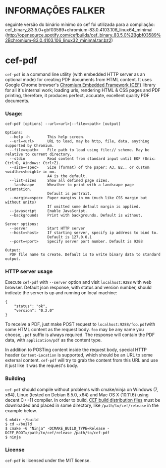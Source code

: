 # INFORMAÇÕES FALKER #
 seguinte versão do binário mínimo do cef foi utilizada para a compilação:
cef_binary_83.5.0+gbf03589+chromium-83.0.4103.106_linux64_minimal
(http://opensource.spotify.com/cefbuilds/cef_binary_83.5.0%2Bgbf03589%2Bchromium-83.0.4103.106_linux32_minimal.tar.bz2)


# cef-pdf

`cef-pdf` is a command line utility (with embedded HTTP server as an optional mode) for creating PDF documents from HTML content. It uses Google Chrome browser's [Chromium Embedded Framework (CEF)](https://bitbucket.org/chromiumembedded/cef/overview) library for all it's internal work; loading urls, rendering HTML & CSS pages and PDF printing, therefore, it produces perfect, accurate, excellent quality PDF documents.

### Usage:

    cef-pdf [options] --url=<url>|--file=<path> [output]

    Options:
      --help -h        This help screen.
      --url=<url>      URL to load, may be http, file, data, anything supported by Chromium.
      --file=<path>    File path to load using file:// scheme. May be relative to current directory.
      --stdin          Read content from standard input until EOF (Unix: Ctrl+D, Windows: Ctrl+Z).
      --size=<spec>    Size (format) of the paper: A3, B2.. or custom <width>x<height> in mm.
                       A4 is the default.
      --list-sizes     Show all defined page sizes.
      --landscape      Wheather to print with a landscape page orientation.
                       Default is portrait.
      --margin=<spec>  Paper margins in mm (much like CSS margin but without units)
                       If omitted some default margin is applied.
      --javascript     Enable JavaScript.
      --backgrounds    Print with backgrounds. Default is without.

    Server options:
      --server         Start HTTP server
      --host=<host>    If starting server, specify ip address to bind to.
                       Default is 127.0.0.1
      --port=<port>    Specify server port number. Default is 9288

    Output:
      PDF file name to create. Default is to write binary data to standard output.

### HTTP server usage

Execute `cef-pdf` with `--server` option and visit `localhost:9288` with web browser. Default json response, with status and version number, should indicate the server is up and running on local machine:

    {
        "status": "ok",
        "version": "0.2.0"
    }

To receive a PDF, just make POST request to `localhost:9288/foo.pdf`with some HTML content as the request body. `foo` may be any name you choose, `.pdf` suffix is always required. The response will contain the PDF data, with `application/pdf` as the content type.

In addition to POSTing content inside the request body, special HTTP header `Content-Location` is supported, which should be an URL to some external content. `cef-pdf` will try to grab the content from this URL and use it just like it was the request's body.

### Building

`cef-pdf` should compile without problems with cmake/ninja on Windows (7, x64), Linux (tested on Debian 8.5.0, x64) and Mac OS X (10.11.6) using decent C++11 compiler. In order to build, [CEF build distribution files](http://opensource.spotify.com/cefbuilds/index.html) must be downloaded and placed in some directory, like `/path/to/cef/release` in the example below.

```
$ mkdir ~/build
$ cd ~/build
$ cmake -G "Ninja" -DCMAKE_BUILD_TYPE=Release -DCEF_ROOT=/path/to/cef/release /path/to/cef-pdf
$ ninja
```

### License

`cef-pdf` is licensed under the MIT license.
